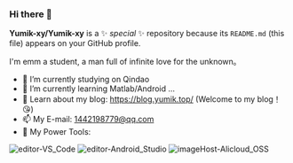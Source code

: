 ### Hi there 👋
**Yumik-xy/Yumik-xy** is a ✨ _special_ ✨ repository because its `README.md` (this file) appears on your GitHub profile.

I'm emm a student, a man full of infinite love for the unknown。

- 🔭 I’m currently studying on Qindao
- 🌱 I’m currently learning Matlab/Android ...
- 💬 Learn about my blog: https://blog.yumik.top/ (Welcome to my blog！😘)
- 📫 My E-mail: 1442198779@qq.com
- 🔧 My Power Tools:

![editor-VS_Code](https://img.shields.io/badge/editor-VS%20Code-brightgreen)
![editor-Android_Studio](https://img.shields.io/badge/editor-Android%20Studio-green)
![imageHost-Alicloud_OSS](https://img.shields.io/badge/imageHost-Alicloud%20OSS-yellowgreen)

